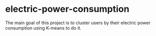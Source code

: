 # electric-power-consumption
The main goal of this project is to cluster users by their electric power consumption using K-means to do it.
